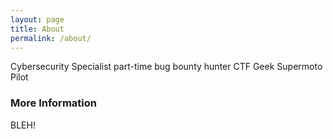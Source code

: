 ```yaml
---
layout: page
title: About
permalink: /about/
---
```


Cybersecurity Specialist  part-time bug bounty hunter  CTF  Geek  Supermoto Pilot

### More Information

BLEH!
